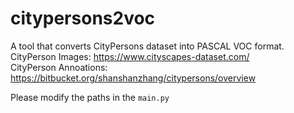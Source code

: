 # citypersons2voc
A tool that converts CityPersons dataset into PASCAL VOC format.  
CityPerson Images: https://www.cityscapes-dataset.com/  
CityPerson Annoations: https://bitbucket.org/shanshanzhang/citypersons/overview  
  
Please modify the paths in the `main.py`